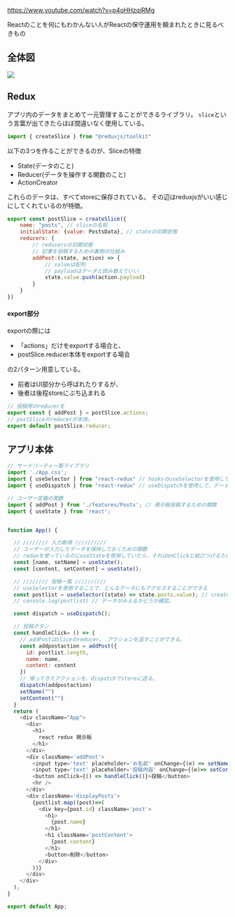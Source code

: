 ﻿


https://www.youtube.com/watch?v=p4oHHzqjRMg




Reactのことを何にもわかんない人がReactの保守運用を頼まれたときに見るべきもの


## 全体図

<img src="https://qiita-image-store.s3.ap-northeast-1.amazonaws.com/0/2279509/7dabcb44-1e4d-c91d-b1c9-94065fe9926e.gif">


## Redux

アプリ内のデータをまとめて一元管理することができるライブラリ。
`slice`という言葉が出てきたらほぼ間違いなく使用している。

```js
import { createSlice } from "@reduxjs/toolkit"
```

以下の3つを作ることができるのが、Sliceの特徴
- State(データのこと)
- Reducer(データを操作する関数のこと)
- ActionCreator

これらのデータは、すべてstoreに保存されている。
その辺はreduxjsがいい感じにしてくれているのが特徴。

```js
export const postSlice = createSlice({
    name: "posts", // sliceの名前
    initialState: {value: PostsData}, // stateの初期状態
    reducers: {
        // reducersの初期状態
        // 記事を投稿するための裏側の仕組み
        addPost:(state, action) => {
            // valueは配列
            // payloadはデータと読み替えていい
            state.value.push(action.payload)
        }
    }
})
```


#### export部分

exportの際には

- 「actions」だけをexportする場合と、
- postSlice.reducer本体をexportする場合

の2パターン用意している。

- 前者はUI部分から呼ばれたりするが、
- 後者は後程storeにぶち込まれる


```js
// 投稿用のreducerを
export const { addPost } = postSlice.actions;
// postSliceのreducerが本体。
export default postSlice.reducer;
```


## アプリ本体

```js
// サードパーティー製ライブラリ
import './App.css';
import { useSelector } from "react-redux" // hooksのuseSelectorを使用して、データにアクセスするために使用
import { useDispatch } from "react-redux" // useDispatchを使用して、データの更新処理をstore(state)に送る

// ユーザー定義の関数
import { addPost } from './features/Posts'; // 掲示板投稿するための関数
import { useState } from 'react';


function App() {

  // //////// 入力取得 //////////
  // ユーザーが入力したデータを保持しておくための関数
  // reduxを使っているのにuseStateを使用していたら、それはonClickと結びつけるためだけの一時変数位に思っておくのでちょうどいい。
  const [name, setName] = useState();
  const [content, setContent] = useState();

  // //////// 投稿一覧 //////////
  // useSelectorを使用することで、どんなデータにもアクセスすることができる
  const postlist = useSelector((state) => state.posts.value); // createSliceの中のnameを参照している。なので今回は、state.postsを使用している。
  // console.log(postlist) // データがみえるかどうか確認。

  const dispatch = useDispatch();

  // 投稿ボタン
  const handleClick= () => {
    // addPostはSliceのreducer。 アクションを返すことができる。
    const addpostaction = addPost({
      id: postlist.length,
      name: name,
      content: content
    })
    // 帰ってきたアクションを、dispatchでstoreに送る。
    dispatch(addpostaction)
    setName("")
    setContent("")
  }
  return (
    <div className="App">
      <div>
        <h1>
          react redux 掲示板
        </h1>
      </div>
      <div className='addPost'>
        <input type='text' placeholder='お名前' onChange={(e) => setName(e.target.value)}></input>
        <input type='text' placeholder='投稿内容' onChange={(e)=> setContent(e.target.value)}></input>
        <button onClick={() => handleClick()}>投稿</button>
        <hr />
      </div>
      <div className='displayPosts'>
        {postlist.map((post)=>(
          <div key={post.id} className='post'>
            <h1>
              {post.name}
            </h1>
            <h1 className='postContent'>
              {post.content}
            </h1>
            <button>削除</button>
          </div>
        ))}
      </div>
    </div>
  );
}

export default App;
```



